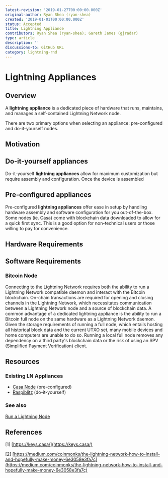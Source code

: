 ```yaml
---
latest-revision: '2019-01-27T00:00:00.000Z'
original-author: Ryan Shea (ryan-shea)
created: '2019-01-01T00:00:00.000Z'
status: Accepted
title: Lightning Appliance
contributors: Ryan Shea (ryan-shea); Gareth James (gjradar)
type: article
description: ''
discussions-to: GitHub URL
category: lightning-rnd
---
```


# Lightning Appliances

## Overview

A **lightning appliance** is a dedicated piece of hardware that runs, maintains, and manages a self-contained Lightning Network node.

There are two primary options when selecting an appliance: pre-configured and do-it-yourself nodes.

## Motivation

## Do-it-yourself appliances

Do-it-yourself **lightning appliances** allow for maximum customization but require assembly and configuration. Once the device is assembled 

## Pre-configured appliances

Pre-configured **lightning appliances** offer ease in setup by handling hardware assembly and software configuration for you out-of-the-box. Some nodes (ie. Casa) come with blockchain data downloaded to allow for a quick first sync. This is a good option for non-technical users or those willing to pay for convenience.

## Hardware Requirements

## Software Requirements

### Bitcoin Node

Connecting to the Lightning Network requires both the ability to run a Lightning Network compatible daemon and interact with the Bitcoin blockchain. On-chain transactions are required for opening and closing channels in the Lightning Network, which necessitates communication between a Lightning Network node and a source of blockchain data. A common advantage of a dedicated lightning appliance is the ability to run a Bitcoin full node on the same hardware as a Lightning Network daemon. Given the storage requirements of running a full node, which entails hosting all historical block data and the current UTXO set, many mobile devices and home computers are unable to do so. Running a local full node removes any dependency on a third party's blockchain data or the risk of using an SPV \(Simplified Payment Verification\) client.

## Resources

### Existing LN Appliances

* [Casa Node](https://keys.casa/lightning-bitcoin-node/) (pre-configured)
* [Raspiblitz](https://github.com/rootzoll/raspiblitz) (do-it-yourself)

### See also

[Run a Lightning Node](https://medium.com/coinmonks/bitcoin-lightning-network-run-your-node-at-home-for-fun-and-no-profit-da5b61be2ba9)

## References

\[1\] [https://keys.casa/](https://keys.casa/)

\[2\] [https://medium.com/coinmonks/the-lightning-network-how-to-install-and-hopefully-make-money-6e3058e3fa7c](https://medium.com/coinmonks/the-lightning-network-how-to-install-and-hopefully-make-money-6e3058e3fa7c)
